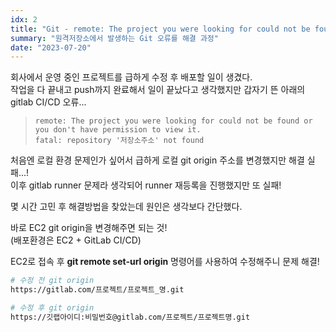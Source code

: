 ```yaml
---
idx: 2
title: "Git - remote: The project you were looking for could not be found or you don't have permission to view it."
summary: "원격저장소에서 발생하는 Git 오류를 해결 과정"
date: "2023-07-20"
---
```


회사에서 운영 중인 프로젝트를 급하게 수정 후 배포할 일이 생겼다.  
작업을 다 끝내고 push까지 완료해서 일이 끝났다고 생각했지만 갑자기 뜬 아래의 gitlab CI/CD 오류...

> ```
> remote: The project you were looking for could not be found or you don't have permission to view it.
> fatal: repository '저장소주소' not found
> ```

처음엔 로컬 환경 문제인가 싶어서 급하게 로컬 git origin 주소를 변경했지만 해결 실패...!  
이후 gitlab runner 문제라 생각되어 runner 재등록을 진행했지만 또 실패!

몇 시간 고민 후 해결방법을 찾았는데 원인은 생각보다 간단했다.

바로 EC2 git origin을 변경해주면 되는 것!  
(배포환경은 EC2 + GitLab CI/CD)

EC2로 접속 후 **git remote set-url origin** 명령어를 사용하여 수정해주니 문제 해결!

```bash
# 수정 전 git origin
https://gitlab.com/프로젝트/프로젝트_명.git

# 수정 후 git origin
https://깃랩아이디:비밀번호@gitlab.com/프로젝트/프로젝트명.git
```
